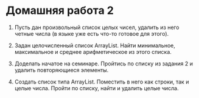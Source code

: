 Домашняя работа 2
===


1. Пусть дан произвольный список целых чисел, удалить из него четные числа (в языке уже есть что-то готовое для этого).

2. Задан целочисленный список ArrayList. Найти минимальное, максимальное и среднее арифметическое из этого списка.

3. Доделать начатое на семинаре. Пройтись по списку из задания 2 и удалить повторяющиеся элементы.
4. Создать список типа ArrayList<String>. Поместить в него как строки, так и целые числа. Пройти по списку, найти и удалить целые числа.